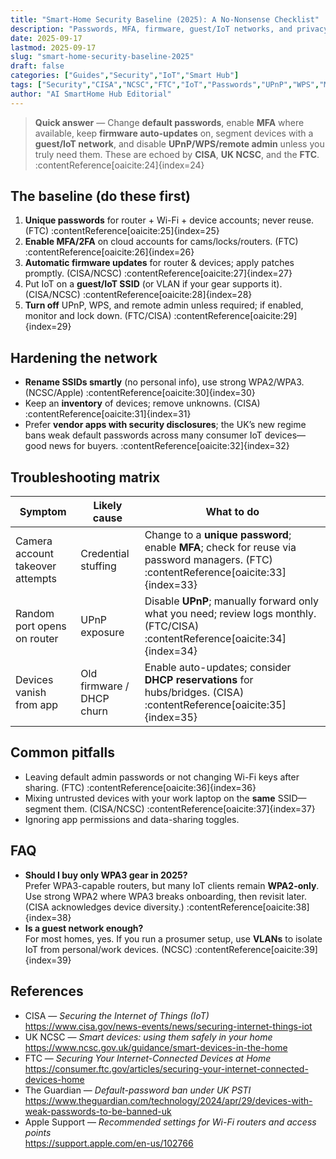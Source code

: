 ```yaml
---
title: "Smart-Home Security Baseline (2025): A No-Nonsense Checklist"
description: "Passwords, MFA, firmware, guest/IoT networks, and privacy-minded defaults—distilled from CISA, NCSC, and FTC guidance so you can lock down your home fast."
date: 2025-09-17
lastmod: 2025-09-17
slug: "smart-home-security-baseline-2025"
draft: false
categories: ["Guides","Security","IoT","Smart Hub"]
tags: ["Security","CISA","NCSC","FTC","IoT","Passwords","UPnP","WPS","MFA"]
author: "AI SmartHome Hub Editorial"
---
```


> **Quick answer** — Change **default passwords**, enable **MFA** where available, keep **firmware auto-updates** on, segment devices with a **guest/IoT network**, and disable **UPnP/WPS/remote admin** unless you truly need them. These are echoed by **CISA**, **UK NCSC**, and the **FTC**. :contentReference[oaicite:24]{index=24}

## The baseline (do these first)
1. **Unique passwords** for router + Wi-Fi + device accounts; never reuse. (FTC) :contentReference[oaicite:25]{index=25}  
2. **Enable MFA/2FA** on cloud accounts for cams/locks/routers. (FTC) :contentReference[oaicite:26]{index=26}  
3. **Automatic firmware updates** for router & devices; apply patches promptly. (CISA/NCSC) :contentReference[oaicite:27]{index=27}  
4. Put IoT on a **guest/IoT SSID** (or VLAN if your gear supports it). (CISA/NCSC) :contentReference[oaicite:28]{index=28}  
5. **Turn off** UPnP, WPS, and remote admin unless required; if enabled, monitor and lock down. (FTC/CISA) :contentReference[oaicite:29]{index=29}

## Hardening the network
- **Rename SSIDs smartly** (no personal info), use strong WPA2/WPA3. (NCSC/Apple) :contentReference[oaicite:30]{index=30}  
- Keep an **inventory** of devices; remove unknowns. (CISA) :contentReference[oaicite:31]{index=31}  
- Prefer **vendor apps with security disclosures**; the UK’s new regime bans weak default passwords across many consumer IoT devices—good news for buyers. :contentReference[oaicite:32]{index=32}

## Troubleshooting matrix
| Symptom                          | Likely cause              | What to do                                                   |
| -------------------------------- | ------------------------- | ------------------------------------------------------------ |
| Camera account takeover attempts | Credential stuffing       | Change to a **unique password**; enable **MFA**; check for reuse via password managers. (FTC) :contentReference[oaicite:33]{index=33} |
| Random port opens on router      | UPnP exposure             | Disable **UPnP**; manually forward only what you need; review logs monthly. (FTC/CISA) :contentReference[oaicite:34]{index=34} |
| Devices vanish from app          | Old firmware / DHCP churn | Enable auto-updates; consider **DHCP reservations** for hubs/bridges. (CISA) :contentReference[oaicite:35]{index=35} |

## Common pitfalls
- Leaving default admin passwords or not changing Wi-Fi keys after sharing. (FTC) :contentReference[oaicite:36]{index=36}  
- Mixing untrusted devices with your work laptop on the **same** SSID—segment them. (CISA/NCSC) :contentReference[oaicite:37]{index=37}  
- Ignoring app permissions and data-sharing toggles.

## FAQ
- **Should I buy only WPA3 gear in 2025?**  
  Prefer WPA3-capable routers, but many IoT clients remain **WPA2-only**. Use strong WPA2 where WPA3 breaks onboarding, then revisit later. (CISA acknowledges device diversity.) :contentReference[oaicite:38]{index=38}
- **Is a guest network enough?**  
  For most homes, yes. If you run a prosumer setup, use **VLANs** to isolate IoT from personal/work devices. (NCSC) :contentReference[oaicite:39]{index=39}

## References
- CISA — *Securing the Internet of Things (IoT)*  
  https://www.cisa.gov/news-events/news/securing-internet-things-iot  
- UK NCSC — *Smart devices: using them safely in your home*  
  https://www.ncsc.gov.uk/guidance/smart-devices-in-the-home  
- FTC — *Securing Your Internet-Connected Devices at Home*  
  https://consumer.ftc.gov/articles/securing-your-internet-connected-devices-home  
- The Guardian — *Default-password ban under UK PSTI*  
  https://www.theguardian.com/technology/2024/apr/29/devices-with-weak-passwords-to-be-banned-uk  
- Apple Support — *Recommended settings for Wi-Fi routers and access points*  
  https://support.apple.com/en-us/102766